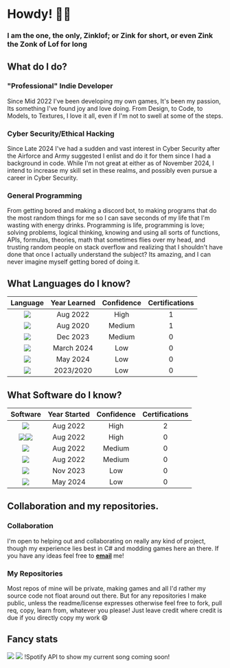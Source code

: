 <!--## Hi there 👋

- 🔭 I’m currently working on - GoblinBane 0.5 some fateful day and a under NDA Project.
- 🌱 I’m currently learning - How to cope, JS, CyberSecurity, and C++
- 👯 I’m looking to collaborate on - Not much, but if you have ideas don't be afraid to contact me. (C#, Python, Java-ish, HLSL-ish, basic modeling)
- 🤔 I’m looking for help with - Therapy?
- 💬 Ask me about - How much I hate unity yet still use it.
- 📫 How to reach me: Zinklofbusiness@gmail.com
- 😄 Pronouns: He/Him
- ⚡ Fun fact: I don't get paid enough to pay my bills in this economy :D

for future refrence syntax did indeed work KEK, just can't do it inline

should come back and try to change this to use Source Code Pro as the font KEK
-->

<h1>Howdy! 🤠👋</h1>
<h3>I am the one, the only, Zinklof; or Zink for short, or even <b>Zink the Zonk of Lof</b> for <color=#00ff00>long</h3>

<h2>What do I do?</h2>
<h3>"Professional" Indie Developer</h3>
Since Mid 2022 I've been developing my own games, It's been my passion, Its something I've found joy and love doing. From Design, to Code, to Models, to Textures, I love it all, even if I'm not to swell at some of the steps.
<h3>Cyber Security/Ethical Hacking</h3>
Since Late 2024 I've had a sudden and vast interest in Cyber Security after the Airforce and Army suggested I enlist and do it for them since I had a background in code. While I'm not great at either as of November 2024, I intend to increase my skill set in these realms, and possibly even pursue a career in Cyber Security.
<h3>General Programming</h3>
From getting bored and making a discord bot, to making programs that do the most random things for me so I can save seconds of my life that I'm wasting with energy drinks. Programming is life, programming is love; solving problems, logical thinking, knowing and using all sorts of functions, APIs, formulas, theories, math that sometimes flies over my head, and trusting random people on stack overflow and realizing that I shouldn't have done that once I actually understand the subject? Its amazing, and I can never imagine myself getting bored of doing it.
<!--
<h2>What Languages do I know?</h2>
Language | Years | Confidence | Certifications
:----: | :---: | :---: | :---:
C# | 2.5 | High | 1
Python<code><img src="https://img.icons8.com/color/python.png"/></code></code> | 4.5 | Medium | 1
JS | 1.5 | Medium | 0
Lua | 1 | low | 0
https://img.icons8.com/?size=100&id=9OGIyU8hrxW5&format=png&color=000000
-->
 <h2>What Languages do I know?</h2>

| Language | Year Learned | Confidence | Certifications |
|:---:|:---:|:---:|:---:|
| <code><img src="https://img.icons8.com/color/c-sharp-logo.png"/></code> | Aug 2022 | High | 1 |
| <code><img src="https://img.icons8.com/color/python.png"/></code> | Aug 2020 | Medium | 1 |
| <code><img src="https://img.icons8.com/color/javascript.png"/></code> | Dec 2023 | Medium | 0 |
| <code><img src="https://img.icons8.com/?size=64&id=40669&format=png&color=000000"/></code> | March 2024 | Low | 0 |
| <code><img src="https://img.icons8.com/?size=64&id=KppI8aNv6oQe&format=png&color=000000"/></code> | May 2024 | Low | 0 |
| <code><img src="https://img.icons8.com/?size=64&id=20909&format=png&color=000000"/></code> | 2023/2020 | Low | 0 |

<h2>What Software do I know?</h2>

| Software | Year Started | Confidence | Certifications |
|:---:|:---:|:---:|:---:|
| <code><img src="https://img.icons8.com/?size=64&id=39848&format=png&color=000000"/></code> | Aug 2022 | High | 2 |
| <code><img src="https://img.icons8.com/?size=32&id=y7WGoWNuIWac&format=png&color=000000"/></code><code><img src="https://img.icons8.com/?size=32&id=9OGIyU8hrxW5&format=png&color=000000"/></code> | Aug 2022 | High | 0 |
| <code><img src="https://img.icons8.com/?size=64&id=G4eJnugooC61&format=png&color=000000"/></code> | Aug 2022 | Medium | 0 |
| <code><img src="https://img.icons8.com/?size=64&id=NeNPFdj7MzXi&format=png&color=000000"/></code> | Aug 2022 | Medium | 0 |
| <code><img src="https://img.icons8.com/?size=64&id=YVUnhDRlYcgE&format=png&color=000000"/></code> | Nov 2023 | Low | 0 |
| <code><img src="https://img.icons8.com/?size=64&id=69503&format=png&color=000000"/></code> | May 2024 | Low | 0 |

<h2>Collaboration and my repositories.</h2>
<h3>Collaboration</h3>
I'm open to helping out and collaborating on really any kind of project, though my experience lies best in C# and modding games here an there. If you have any ideas feel free to <a href="mailto:zinklofbusiness@gmail.com"><b>email</b></a> me!
<h3>My Repositories</h3>
Most repos of mine will be private, making games and all I'd rather my source code not float around out there. But for any repositories I make public, unless the readme/license expresses otherwise feel free to fork, pull req, copy, learn from, whatever you please! Just leave credit where credit is due if you directly copy my work 😄

<h2>Fancy stats</h2>
<code><img src="https://github-readme-stats.vercel.app/api?username=zinklof&show_icons=true&theme=transparent"/></code>
<code><img src="https://visitor-badge.glitch.me/badge?page_id=zinklof.zinklof&left_color=green&right_color=red"/></code>
!Spotify API to show my current song coming soon!

